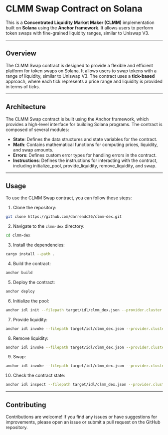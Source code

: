 # CLMM Swap Contract on Solana

This is a **Concentrated Liquidity Market Maker (CLMM)** implementation built on **Solana** using the **Anchor framework**. It allows users to perform token swaps with fine-grained liquidity ranges, similar to Uniswap V3.

---

## Overview

The CLMM Swap contract is designed to provide a flexible and efficient platform for token swaps on Solana. It allows users to swap tokens with a range of liquidity, similar to Uniswap V3. The contract uses a **tick-based** approach, where each tick represents a price range and liquidity is provided in terms of ticks.

---

## Architecture

The CLMM Swap contract is built using the Anchor framework, which provides a high-level interface for building Solana programs. The contract is composed of several modules:

- **State**: Defines the data structures and state variables for the contract.
- **Math**: Contains mathematical functions for computing prices, liquidity, and swap amounts.
- **Errors**: Defines custom error types for handling errors in the contract.
- **Instructions**: Defines the instructions for interacting with the contract, including initialize_pool, provide_liquidity, remove_liquidity, and swap.

---

## Usage

To use the CLMM Swap contract, you can follow these steps:

1. Clone the repository:

```bash
git clone https://github.com/darrendc26/clmm-dex.git
```

2. Navigate to the `clmm-dex` directory:    

```bash
cd clmm-dex
```

3. Install the dependencies:    

```bash
cargo install --path .
```

4. Build the contract:    

```bash
anchor build
```

5. Deploy the contract:    

```bash
anchor deploy
```

6. Initialize the pool:    

```bash
anchor idl init --filepath target/idl/clmm_dex.json --provider.cluster devnet --provider.wallet ~/.config/solana/id.json
```

7. Provide liquidity:    

```bash
anchor idl invoke --filepath target/idl/clmm_dex.json --provider.cluster devnet --provider.wallet ~/.config/solana/id.json --program-id <program-id> provide_liquidity --tick_lower <tick_lower> --tick_upper <tick_upper> --liquidity <liquidity>
```

8. Remove liquidity:    

```bash
anchor idl invoke --filepath target/idl/clmm_dex.json --provider.cluster devnet --provider.wallet ~/.config/solana/id.json --program-id <program-id> remove_liquidity
```

9. Swap:    

```bash
anchor idl invoke --filepath target/idl/clmm_dex.json --provider.cluster devnet --provider.wallet ~/.config/solana/id.json --program-id <program-id> swap --amount_in <amount_in> --a_to_b <a_to_b>
```

10. Check the contract state:    

```bash
anchor idl inspect --filepath target/idl/clmm_dex.json --provider.cluster devnet --program-id <program-id>
```

---

## Contributing

Contributions are welcome! If you find any issues or have suggestions for improvements, please open an issue or submit a pull request on the GitHub repository.

